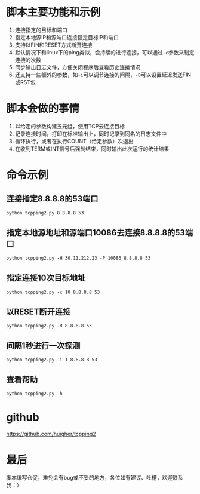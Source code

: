 # 脚本主要功能和示例
1. 连接指定的目标和端口
2. 指定本地源IP和源端口连接指定目标IP和端口
3. 支持以FIN和RESET方式断开连接
4. 默认情况下和linux下的ping类似，会持续的进行连接，可以通过`-c`参数来制定连接的次数
5. 同步输出日志文件，方便关闭程序后查看历史连接情况
6. 还支持一些额外的参数，如`-i`可以调节连接的间隔，`-D`可以设置延迟发送FIN或RST包

# 脚本会做的事情
1. 以给定的参数构建五元组，使用TCP去连接目标
2. 记录连接时间，打印在标准输出上，同时记录到同名的日志文件中
3. 循环执行，或者在执行COUNT（给定参数）次退出
4. 在收到TERM或INT信号后强制结束，同时输出此次运行的统计结果

# 命令示例
## 连接指定8.8.8.8的53端口
`python tcpping2.py 8.8.8.8 53`

## 指定本地源地址和源端口10086去连接8.8.8.8的53端口
`python tcpping2.py -H 30.11.212.23 -P 10086 8.8.8.8 53`

## 指定连接10次目标地址
`python tcpping2.py -c 10 8.8.8.8 53`

## 以RESET断开连接
`python tcpping2.py -R 8.8.8.8 53`

## 间隔1秒进行一次探测
`python tcpping2.py -i 1 8.8.8.8 53`

## 查看帮助
`python tcpping2.py -h`

# github
https://github.com/huigher/tcpping2

# 最后
脚本编写仓促，难免会有bug或不妥的地方，各位如有建议、吐槽，欢迎联系我：）